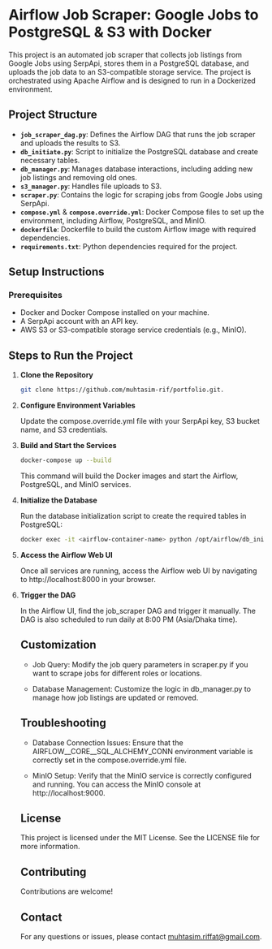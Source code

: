 # Airflow Job Scraper: Google Jobs to PostgreSQL & S3 with Docker

This project is an automated job scraper that collects job listings from Google Jobs using SerpApi, stores them in a PostgreSQL database, and uploads the job data to an S3-compatible storage service. The project is orchestrated using Apache Airflow and is designed to run in a Dockerized environment.

## Project Structure

- **`job_scraper_dag.py`**: Defines the Airflow DAG that runs the job scraper and uploads the results to S3.
- **`db_initiate.py`**: Script to initialize the PostgreSQL database and create necessary tables.
- **`db_manager.py`**: Manages database interactions, including adding new job listings and removing old ones.
- **`s3_manager.py`**: Handles file uploads to S3.
- **`scraper.py`**: Contains the logic for scraping jobs from Google Jobs using SerpApi.
- **`compose.yml`** & **`compose.override.yml`**: Docker Compose files to set up the environment, including Airflow, PostgreSQL, and MinIO.
- **`dockerfile`**: Dockerfile to build the custom Airflow image with required dependencies.
- **`requirements.txt`**: Python dependencies required for the project.

## Setup Instructions

### Prerequisites

- Docker and Docker Compose installed on your machine.
- A SerpApi account with an API key.
- AWS S3 or S3-compatible storage service credentials (e.g., MinIO).

## Steps to Run the Project

1. **Clone the Repository**

   ```bash
   git clone https://github.com/muhtasim-rif/portfolio.git.
   
2. **Configure Environment Variables**

    Update the compose.override.yml file with your SerpApi key, S3 bucket name, and S3 credentials.

3. **Build and Start the Services**

    ```bash
    docker-compose up --build
    ```
    This command will build the Docker images and start the Airflow, PostgreSQL, and MinIO services.

4. **Initialize the Database**

    Run the database initialization script to create the required tables in PostgreSQL:
    ```bash
    docker exec -it <airflow-container-name> python /opt/airflow/db_initiate.py

5. **Access the Airflow Web UI**

    Once all services are running, access the Airflow web UI by navigating to 
    http://localhost:8000 in your browser.

6.  **Trigger the DAG**

    In the Airflow UI, find the job_scraper DAG and trigger it manually. The DAG is also scheduled to run daily at 8:00 PM (Asia/Dhaka time).


    ## Customization


    -   Job Query: Modify the job query parameters in scraper.py if you want to scrape jobs for different roles or locations.

    -   Database Management: Customize the logic in db_manager.py to manage how job listings are updated or removed.

    ## Troubleshooting

    -   Database Connection Issues: Ensure that the AIRFLOW__CORE__SQL_ALCHEMY_CONN environment variable is correctly set in the compose.override.yml file.

    -   MinIO Setup: Verify that the MinIO service is correctly configured and running. You can access the MinIO console at http://localhost:9000.

    ## License

    This project is licensed under the MIT License. See the LICENSE file for more information.

    ## Contributing
    
    Contributions are welcome!

    ## Contact
 
    For any questions or issues, please contact muhtasim.riffat@gmail.com.

